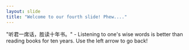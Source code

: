 ```yaml
---
layout: slide
title: "Welcome to our fourth slide! Phew...."
---
```

"听君一席话，胜读十年书。" - Listening to one's wise words is better than reading books for ten years.
Use the left arrow to go back!
 
